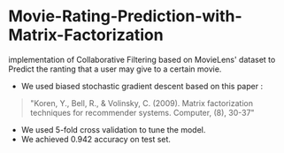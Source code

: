 # Movie-Rating-Prediction-with-Matrix-Factorization
implementation of Collaborative Filtering based on MovieLens' dataset to Predict the ranting that a user may give to a certain movie.  
* We used biased stochastic gradient descent based on this paper :   
> "Koren, Y., Bell, R., & Volinsky, C. (2009). Matrix factorization techniques for recommender systems. Computer, (8), 30-37"  
* We used 5-fold cross validation to tune the model.  
* We achieved 0.942 accuracy on test set.  


